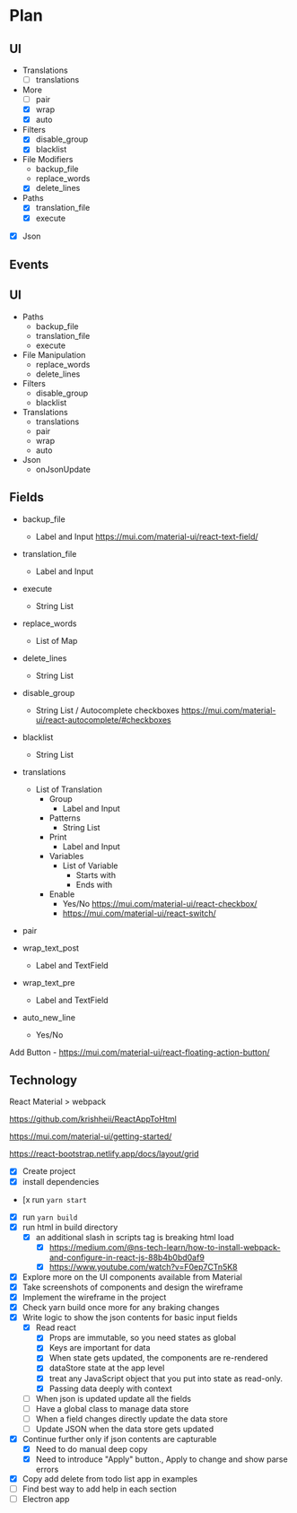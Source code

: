 # Plan

## UI

- Translations
  - [ ] translations
- More
  - [ ] pair
  - [x] wrap
  - [x] auto
- Filters
  - [x] disable_group
  - [x] blacklist
- File Modifiers
  - backup_file
  - replace_words
  - [x] delete_lines
- Paths
  - [x] translation_file
  - [x] execute
- [x] Json

## Events

## UI

- Paths
  - backup_file
  - translation_file
  - execute
- File Manipulation
  - replace_words
  - delete_lines
- Filters
  - disable_group
  - blacklist
- Translations
  - translations
  - pair
  - wrap
  - auto
- Json
  - onJsonUpdate

## Fields

- backup_file
  - Label and Input <https://mui.com/material-ui/react-text-field/>
- translation_file
  - Label and Input
- execute
  - String List

- replace_words
  - List of Map
- delete_lines
  - String List

- disable_group
  - String List / Autocomplete checkboxes <https://mui.com/material-ui/react-autocomplete/#checkboxes>
- blacklist
  - String List
- translations
  - List of Translation
    - Group
      - Label and Input
    - Patterns
      - String List
    - Print
      - Label and Input
    - Variables
      - List of Variable
        - Starts with
        - Ends with
    - Enable
      - Yes/No <https://mui.com/material-ui/react-checkbox/>
      - <https://mui.com/material-ui/react-switch/>
- pair
- wrap_text_post
  - Label and TextField
- wrap_text_pre
  - Label and TextField
- auto_new_line
  - Yes/No

Add Button - <https://mui.com/material-ui/react-floating-action-button/>

## Technology

React Material > webpack

<https://github.com/krishheii/ReactAppToHtml>

<https://mui.com/material-ui/getting-started/>

<https://react-bootstrap.netlify.app/docs/layout/grid>

- [x] Create project
- [x] install dependencies
- [x run `yarn start`
- [x] run `yarn build`
- [x] run html in build directory
  - [x] an additional slash in scripts tag is breaking html load
    - [x] <https://medium.com/@ns-tech-learn/how-to-install-webpack-and-configure-in-react-js-88b4b0bd0af9>
    - [x] <https://www.youtube.com/watch?v=F0ep7CTn5K8>
- [x] Explore more on the UI components available from Material
- [x] Take screenshots of components and design the wireframe
- [x] Implement the wireframe in the project
- [x] Check yarn build once more for any braking changes
- [x] Write logic to show the json contents for basic input fields
  - [x] Read react
    - [x] Props are immutable, so you need states as global
    - [x] Keys are important for data
    - [x] When state gets updated, the components are re-rendered
    - [x] dataStore state at the app level
    - [x] treat any JavaScript object that you put into state as read-only.
    - [x] Passing data deeply with context
  - [ ] When json is updated update all the fields
  - [ ] Have a global class to manage data store
  - [ ] When a field changes directly update the data store
  - [ ] Update JSON when the data store gets updated
- [x] Continue further only if json contents are capturable
  - [x] Need to do manual deep copy
  - [x] Need to introduce "Apply" button., Apply to change and show parse errors
- [x] Copy add delete from todo list app in examples
- [ ] Find best way to add help in each section
- [ ] Electron app
